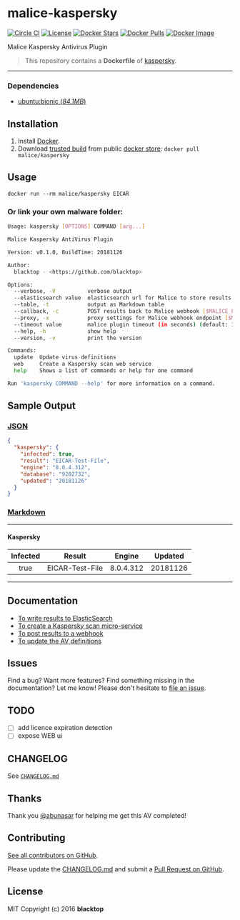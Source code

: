 # malice-kaspersky

[![Circle CI](https://circleci.com/gh/malice-plugins/kaspersky.png?style=shield)](https://circleci.com/gh/malice-plugins/kaspersky) [![License](http://img.shields.io/:license-mit-blue.svg)](http://doge.mit-license.org) [![Docker Stars](https://img.shields.io/docker/stars/malice/kaspersky.svg)](https://store.docker.com/community/images/malice/kaspersky) [![Docker Pulls](https://img.shields.io/docker/pulls/malice/kaspersky.svg)](https://store.docker.com/community/images/malice/kaspersky) [![Docker Image](https://img.shields.io/badge/docker%20image-735MB-blue.svg)](https://store.docker.com/community/images/malice/kaspersky)

Malice Kaspersky Antivirus Plugin

> This repository contains a **Dockerfile** of [kaspersky](https://www.kaspersky.com/).

---

### Dependencies

- [ubuntu:bionic (_84.1MB_\)](https://hub.docker.com/_/debian/)

## Installation

1. Install [Docker](https://www.docker.com/).
2. Download [trusted build](https://store.docker.com/community/images/malice/kaspersky) from public [docker store](https://store.docker.com): `docker pull malice/kaspersky`

## Usage

```
docker run --rm malice/kaspersky EICAR
```

### Or link your own malware folder:

```bash
Usage: kaspersky [OPTIONS] COMMAND [arg...]

Malice Kaspersky AntiVirus Plugin

Version: v0.1.0, BuildTime: 20181126

Author:
  blacktop - <https://github.com/blacktop>

Options:
  --verbose, -V          verbose output
  --elasticsearch value  elasticsearch url for Malice to store results [$MALICE_ELASTICSEARCH_URL]
  --table, -t            output as Markdown table
  --callback, -c         POST results back to Malice webhook [$MALICE_ENDPOINT]
  --proxy, -x            proxy settings for Malice webhook endpoint [$MALICE_PROXY]
  --timeout value        malice plugin timeout (in seconds) (default: 120) [$MALICE_TIMEOUT]
  --help, -h             show help
  --version, -v          print the version

Commands:
  update  Update virus definitions
  web     Create a Kaspersky scan web service
  help    Shows a list of commands or help for one command

Run 'kaspersky COMMAND --help' for more information on a command.
```

## Sample Output

### [JSON](https://github.com/malice-plugins/kaspersky/blob/master/docs/results.json)

```json
{
  "kaspersky": {
    "infected": true,
    "result": "EICAR-Test-File",
    "engine": "8.0.4.312",
    "database": "9282732",
    "updated": "20181126"
  }
}
```

### [Markdown](https://github.com/malice-plugins/kaspersky/blob/master/docs/SAMPLE.md)

---

#### Kaspersky

| Infected |     Result      |  Engine   | Updated  |
| :------: | :-------------: | :-------: | :------: |
|   true   | EICAR-Test-File | 8.0.4.312 | 20181126 |

---

## Documentation

- [To write results to ElasticSearch](https://github.com/malice-plugins/kaspersky/blob/master/docs/elasticsearch.md)
- [To create a Kaspersky scan micro-service](https://github.com/malice-plugins/kaspersky/blob/master/docs/web.md)
- [To post results to a webhook](https://github.com/malice-plugins/kaspersky/blob/master/docs/callback.md)
- [To update the AV definitions](https://github.com/malice-plugins/kaspersky/blob/master/docs/update.md)

## Issues

Find a bug? Want more features? Find something missing in the documentation? Let me know! Please don't hesitate to [file an issue](https://github.com/malice-plugins/kaspersky/issues/new).

## TODO

- [ ] add licence expiration detection
- [ ] expose WEB ui

## CHANGELOG

See [`CHANGELOG.md`](https://github.com/malice-plugins/kaspersky/blob/master/CHANGELOG.md)

## Thanks

Thank you [@abunasar](https://github.com/abunasar) for helping me get this AV completed!

## Contributing

[See all contributors on GitHub](https://github.com/malice-plugins/kaspersky/graphs/contributors).

Please update the [CHANGELOG.md](https://github.com/malice-plugins/kaspersky/blob/master/CHANGELOG.md) and submit a [Pull Request on GitHub](https://help.github.com/articles/using-pull-requests/).

## License

MIT Copyright (c) 2016 **blacktop**
